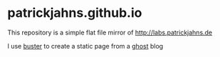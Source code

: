 # patrickjahns.github.io

This repository is a simple flat file mirror of http://labs.patrickjahns.de

I use [buster](https://github.com/axitkhurana/buster) to create a static page from a [ghost](https://github.com/TryGhost/Ghost) blog
